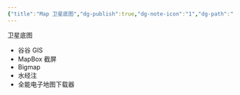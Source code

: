 ```yaml
---
{"title":"Map 卫星底图","dg-publish":true,"dg-note-icon":"1","dg-path":"🌳 Major/Geography/Data Tpye/MAP.md","permalink":"/🌳 Major/Geography/Data Tpye/MAP/","dgPassFrontmatter":true,"noteIcon":"1","created":"2024-07-04T13:45:17.000+08:00","updated":"2024-11-01T21:33:16.585+08:00"}
---
```


卫星底图
-   谷谷 GIS
-   MapBox 截屏  
-   Bigmap   
-   水经注
-   全能电子地图下载器
